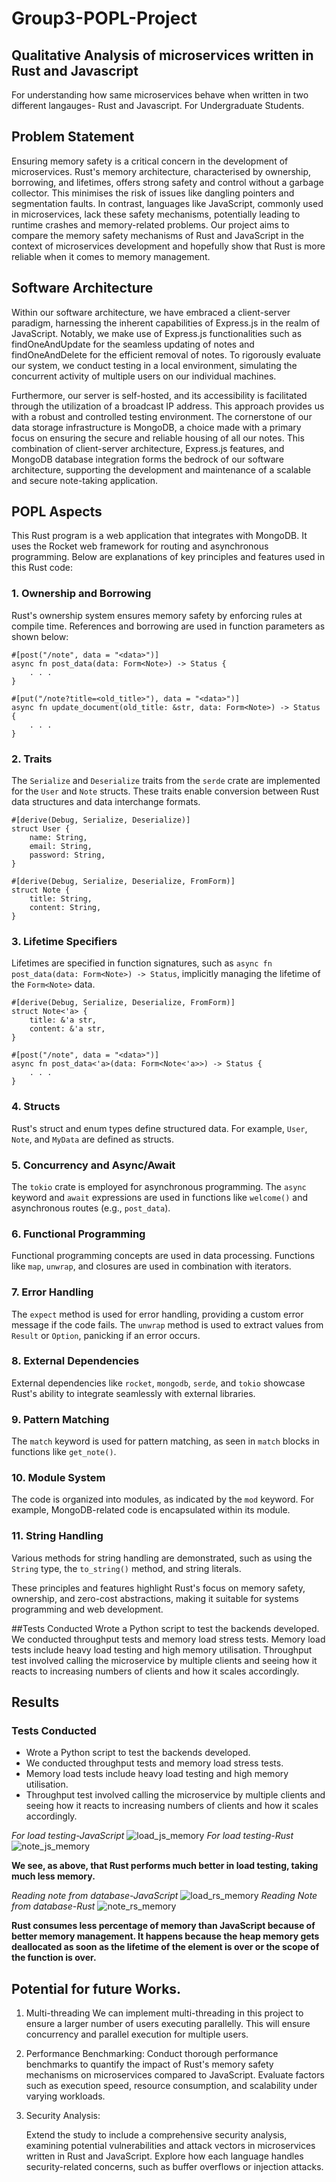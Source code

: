 # Group3-POPL-Project

## Qualitative Analysis of microservices written in Rust and Javascript

For understanding how same microservices behave when written in two different langauges- Rust and Javascript. For Undergraduate Students.



## Problem Statement
Ensuring memory safety is a critical concern in the development of microservices. 
Rust's memory architecture, characterised by ownership, borrowing, and lifetimes, 
offers strong safety and control without a garbage collector. This minimises the risk 
of issues like dangling pointers and segmentation faults. In contrast, languages like 
JavaScript, commonly used in microservices, lack these safety mechanisms, 
potentially leading to runtime crashes and memory-related problems. Our project 
aims to compare the memory safety mechanisms of Rust and JavaScript in the 
context of microservices development and hopefully show that Rust is more reliable 
when it comes to memory management.

## Software Architecture

Within our software architecture, we have embraced a client-server paradigm, harnessing the inherent capabilities of Express.js in the realm of JavaScript. Notably, we make use of Express.js functionalities such as findOneAndUpdate for the seamless updating of notes and findOneAndDelete for the efficient removal of notes. To rigorously evaluate our system, we conduct testing in a local environment, simulating the concurrent activity of multiple users on our individual machines.

Furthermore, our server is self-hosted, and its accessibility is facilitated through the utilization of a broadcast IP address. This approach provides us with a robust and controlled testing environment. The cornerstone of our data storage infrastructure is MongoDB, a choice made with a primary focus on ensuring the secure and reliable housing of all our notes. This combination of client-server architecture, Express.js features, and MongoDB database integration forms the bedrock of our software architecture, supporting the development and maintenance of a scalable and secure note-taking application.

## POPL Aspects
This Rust program is a web application that integrates with MongoDB. It uses the Rocket web framework for routing and asynchronous programming. Below are explanations of key principles and features used in this Rust code:

### 1. Ownership and Borrowing

Rust's ownership system ensures memory safety by enforcing rules at compile time. References and borrowing are used in function parameters as shown below:
```
#[post("/note", data = "<data>")]
async fn post_data(data: Form<Note>) -> Status {
    . . .
}
``` 

```
#[put("/note?title=<old_title>"), data = "<data>")]
async fn update_document(old_title: &str, data: Form<Note>) -> Status {
    . . .
}
```

### 2. Traits

The `Serialize` and `Deserialize` traits from the `serde` crate are implemented for the `User` and `Note` structs. These traits enable conversion between Rust data structures and data interchange formats. 
```
#[derive(Debug, Serialize, Deserialize)]
struct User {
    name: String,
    email: String,
    password: String,
}

#[derive(Debug, Serialize, Deserialize, FromForm)]
struct Note {
    title: String,
    content: String,
}
```

### 3. Lifetime Specifiers

Lifetimes are specified in function signatures, such as `async fn post_data(data: Form<Note>) -> Status`, implicitly managing the lifetime of the `Form<Note>` data.
```
#[derive(Debug, Serialize, Deserialize, FromForm)]
struct Note<'a> {
    title: &'a str,
    content: &'a str,
}

#[post("/note", data = "<data>")]
async fn post_data<'a>(data: Form<Note<'a>>) -> Status {
    . . .
}

```

### 4. Structs

Rust's struct and enum types define structured data. For example, `User`, `Note`, and `MyData` are defined as structs.

### 5. Concurrency and Async/Await

The `tokio` crate is employed for asynchronous programming. The `async` keyword and `await` expressions are used in functions like `welcome()` and asynchronous routes (e.g., `post_data`).

### 6. Functional Programming

Functional programming concepts are used in data processing. Functions like `map`, `unwrap`, and closures are used in combination with iterators.

### 7. Error Handling

The `expect` method is used for error handling, providing a custom error message if the code fails. The `unwrap` method is used to extract values from `Result` or `Option`, panicking if an error occurs.

### 8. External Dependencies

External dependencies like `rocket`, `mongodb`, `serde`, and `tokio` showcase Rust's ability to integrate seamlessly with external libraries.

### 9. Pattern Matching

The `match` keyword is used for pattern matching, as seen in `match` blocks in functions like `get_note()`.

### 10. Module System

The code is organized into modules, as indicated by the `mod` keyword. For example, MongoDB-related code is encapsulated within its module.

### 11. String Handling

Various methods for string handling are demonstrated, such as using the `String` type, the `to_string()` method, and string literals.

These principles and features highlight Rust's focus on memory safety, ownership, and zero-cost abstractions, making it suitable for systems programming and web development.

##Tests Conducted
Wrote a Python script to test the backends developed. We conducted throughput tests and memory load stress tests. Memory load tests include heavy load testing and high memory utilisation.
Throughput test involved calling the microservice by multiple clients and seeing how it reacts to increasing numbers of clients and how it scales accordingly.

## Results

### Tests Conducted

- Wrote a Python script to test the backends developed.
- We conducted throughput tests and memory load stress tests.
- Memory load tests include heavy load testing and high memory utilisation.
- Throughput test involved calling the microservice by multiple clients and seeing how it reacts to increasing numbers of clients and how it scales accordingly.

*For load testing-JavaScript*
![load_js_memory](https://github.com/AdiKul1294/Group3-POPL-Project/assets/101890168/3340aaa5-3826-4829-aaee-7a1603fbee2e)
*For load testing-Rust*
![note_js_memory](https://github.com/AdiKul1294/Group3-POPL-Project/assets/101890168/bf24e7b2-59fb-42ed-9427-538b5c47cece)


**We see, as above, that Rust performs much better in load testing, taking much less memory.**

*Reading note from database-JavaScript*
![load_rs_memory](https://github.com/AdiKul1294/Group3-POPL-Project/assets/101890168/78c4b161-0549-420b-bfac-fa69e4b7d758)
*Reading Note from database-Rust*
![note_rs_memory](https://github.com/AdiKul1294/Group3-POPL-Project/assets/101890168/18e43d33-3c9e-4fb9-9d31-9920da9d994e)

**Rust consumes  less percentage of memory than JavaScript because of better memory management. It happens because the heap memory gets deallocated as soon as the lifetime of the element is over or the scope of the function is over.**


## Potential for future Works.

1. Multi-threading
   We can implement multi-threading in this project to ensure a larger number of users executing parallelly. This will ensure concurrency and parallel execution for multiple users.
2. Performance Benchmarking:
    Conduct thorough performance benchmarks to quantify the impact of Rust's memory safety mechanisms on microservices compared to JavaScript. Evaluate factors such as 
    execution speed, resource consumption, and scalability under varying workloads.

3. Security Analysis:

     Extend the study to include a comprehensive security analysis, examining potential vulnerabilities and attack vectors in microservices written in Rust and JavaScript. 
     Explore how each language handles security-related concerns, such as buffer overflows or injection attacks.




